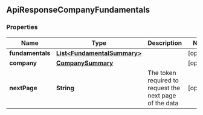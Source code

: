 
## ApiResponseCompanyFundamentals

### Properties
Name | Type | Description | Notes
------------ | ------------- | ------------- | -------------
**fundamentals** | [**List&lt;FundamentalSummary&gt;**](FundamentalSummary.md) |  |  [optional]
**company** | [**CompanySummary**](CompanySummary.md) |  |  [optional]
**nextPage** | **String** | The token required to request the next page of the data |  [optional]



